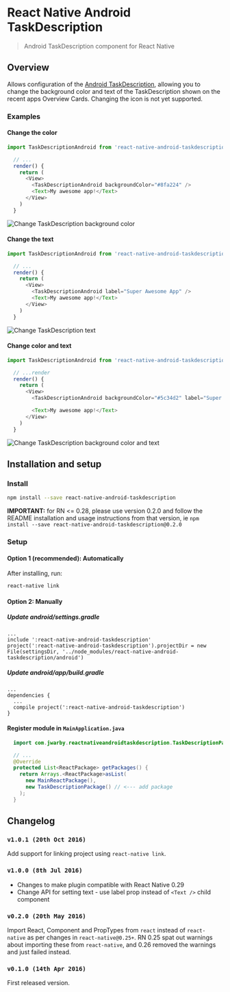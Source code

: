 # React Native Android TaskDescription
> Android TaskDescription component for React Native

## Overview

Allows configuration of the [Android TaskDescription](http://developer.android.com/reference/android/app/ActivityManager.TaskDescription.html), allowing
you to change the background color and text of the TaskDescription shown on the recent apps Overview Cards.  Changing the icon is not yet supported.

### Examples

#### Change the color

```javascript
import TaskDescriptionAndroid from 'react-native-android-taskdescription'

  // ...
  render() {
    return (
      <View>
        <TaskDescriptionAndroid backgroundColor="#8fa224" />
        <Text>My awesome app!</Text>
      </View>
    )
  }
```

![Change TaskDescription background color](https://raw.githubusercontent.com/jwarby/react-native-android-taskdescription/master/screenshots/color.png)

#### Change the text

```javascript
import TaskDescriptionAndroid from 'react-native-android-taskdescription'

  // ...
  render() {
    return (
      <View>
        <TaskDescriptionAndroid label="Super Awesome App" />
        <Text>My awesome app!</Text>
      </View>
    )
  }
```

![Change TaskDescription text](https://raw.githubusercontent.com/jwarby/react-native-android-taskdescription/master/screenshots/text.png)

#### Change color and text

```javascript
import TaskDescriptionAndroid from 'react-native-android-taskdescription'

  // ...render
  render() {
    return (
      <View>
        <TaskDescriptionAndroid backgroundColor="#5c34d2" label="Super Awesome App" />

        <Text>My awesome app!</Text>
      </View>
    )
  }
```

![Change TaskDescription background color and text](https://raw.githubusercontent.com/jwarby/react-native-android-taskdescription/master/screenshots/color-and-text.png)

## Installation and setup

### Install

```bash
npm install --save react-native-android-taskdescription
```

**IMPORTANT:** for RN <= 0.28, please use version 0.2.0 and follow the README installation and usage instructions from that version, ie `npm install --save react-native-android-taskdescription@0.2.0`

### Setup

#### Option 1 (recommended): Automatically

After installing, run:

```bash
react-native link
```

#### Option 2: Manually
##### Update android/settings.gradle

```
...
include ':react-native-android-taskdescription'
project(':react-native-android-taskdescription').projectDir = new File(settingsDir, '../node_modules/react-native-android-taskdescription/android')
```

##### Update android/app/build.gradle

```
...
dependencies {
  ...
  compile project(':react-native-android-taskdescription')
}
```

#### Register module in `MainApplication.java`

```java
  import com.jwarby.reactnativeandroidtaskdescription.TaskDescriptionPackage; // <--- import package

  // ...
  @Override
  protected List<ReactPackage> getPackages() {
    return Arrays.<ReactPackage>asList(
      new MainReactPackage(),
      new TaskDescriptionPackage() // <--- add package
    );
  }
```

## Changelog

### `v1.0.1 (20th Oct 2016)`

Add support for linking project using `react-native link`.

### `v1.0.0 (8th Jul 2016)`

- Changes to make plugin compatible with React Native 0.29
- Change API for setting text - use label prop instead of `<Text />` child component

### `v0.2.0 (20th May 2016)`

Import React, Component and PropTypes from `react` instead of `react-native` as per changes in `react-native@0.25+`.
RN 0.25 spat out warnings about importing these from `react-native`, and 0.26 removed the warnings and just failed instead.

### `v0.1.0 (14th Apr 2016)`

First released version.
